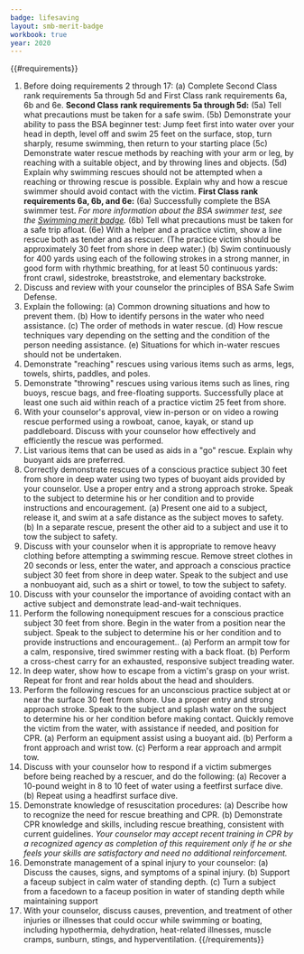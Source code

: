 ```yaml
---
badge: lifesaving
layout: smb-merit-badge
workbook: true
year: 2020
---
```


{{#requirements}}
1. Before doing requirements 2 through 17:
    (a) Complete Second Class rank requirements 5a through 5d and First Class rank requirements 6a, 6b and 6e.
        **Second Class rank requirements 5a through 5d:**
        (5a) Tell what precautions must be taken for a safe swim.
        (5b) Demonstrate your ability to pass the BSA beginner test: Jump feet first into water over your head in depth, level off and swim 25 feet on the surface, stop, turn sharply, resume swimming, then return to your starting place
        (5c) Demonstrate water rescue methods by reaching with your arm or leg, by reaching with a suitable object, and by throwing lines and objects.
        (5d) Explain why swimming rescues should not be attempted when a reaching or throwing rescue is possible. Explain why and how a rescue swimmer should avoid contact with the victim.
        **First Class rank requirements 6a, 6b, and 6e:**
        (6a) Successfully complete the BSA swimmer test.
            *For more information about the BSA swimmer test, see the [Swimming merit badge](../swimming/).*
        (6b) Tell what precautions must be taken for a safe trip afloat.
        (6e) With a helper and a practice victim, show a line rescue both as tender and as rescuer. (The practice victim should be approximately 30 feet from shore in deep water.)
    (b) Swim continuously for 400 yards using each of the following strokes in a strong manner, in good form with rhythmic breathing, for at least 50 continuous yards: front crawl, sidestroke, breaststroke, and elementary backstroke.
2. Discuss and review with your counselor the principles of BSA Safe Swim Defense.
3. Explain the following:
    (a) Common drowning situations and how to prevent them.
    (b) How to identify persons in the water who need assistance.
    (c) The order of methods in water rescue.
    (d) How rescue techniques vary depending on the setting and the condition of the person needing assistance.
    (e) Situations for which in-water rescues should not be undertaken.
4. Demonstrate "reaching" rescues using various items such as arms, legs, towels, shirts, paddles, and poles.
5. Demonstrate "throwing" rescues using various items such as lines, ring buoys, rescue bags, and free-floating supports. Successfully place at least one such aid within reach of a practice victim 25 feet from shore.
6. With your counselor's approval, view in-person or on video a rowing rescue performed using a rowboat, canoe, kayak, or stand up paddleboard. Discuss with your counselor how effectively and efficiently the rescue was performed.
7. List various items that can be used as aids in a "go" rescue. Explain why buoyant aids are preferred.
8. Correctly demonstrate rescues of a conscious practice subject 30 feet from shore in deep water using two types of buoyant aids provided by your counselor. Use a proper entry and a strong approach stroke. Speak to the subject to determine his or her condition and to provide instructions and encouragement.
    (a) Present one aid to a subject, release it, and swim at a safe distance as the subject moves to safety.
    (b) In a separate rescue, present the other aid to a subject and use it to tow the subject to safety.
9. Discuss with your counselor when it is appropriate to remove heavy clothing before attempting a swimming rescue. Remove street clothes in 20 seconds or less, enter the water, and approach a conscious practice subject 30 feet from shore in deep water. Speak to the subject and use a nonbuoyant aid, such as a shirt or towel, to tow the subject to safety.
10. Discuss with your counselor the importance of avoiding contact with an active subject and demonstrate lead-and-wait techniques.
11. Perform the following nonequipment rescues for a conscious practice subject 30 feet from shore. Begin in the water from a position near the subject. Speak to the subject to determine his or her condition and to provide instructions and encouragement..
    (a) Perform an armpit tow for a calm, responsive, tired swimmer resting with a back float.
    (b) Perform a cross-chest carry for an exhausted, responsive subject treading water.
12. In deep water, show how to escape from a victim's grasp on your wrist. Repeat for front and rear holds about the head and shoulders.
13. Perform the following rescues for an unconscious practice subject at or near the surface 30 feet from shore. Use a proper entry and strong approach stroke. Speak to the subject and splash water on the subject to determine his or her condition before making contact. Quickly remove the victim from the water, with assistance if needed, and position for CPR.
    (a) Perform an equipment assist using a buoyant aid.
    (b) Perform a front approach and wrist tow.
    (c) Perform a rear approach and armpit tow.
14. Discuss with your counselor how to respond if a victim submerges before being reached by a rescuer, and do the following:
    (a) Recover a 10-pound weight in 8 to 10 feet of water using a feetfirst surface dive.
    (b) Repeat using a headfirst surface dive.
15. Demonstrate knowledge of resuscitation procedures:
    (a) Describe how to recognize the need for rescue breathing and CPR.
    (b) Demonstrate CPR knowledge and skills, including rescue breathing, consistent with current guidelines.
        *Your counselor may accept recent training in CPR by a recognized agency as completion of this requirement only if he or she feels your skills are satisfactory and need no additional reinforcement.*
16. Demonstrate management of a spinal injury to your counselor:
    (a) Discuss the causes, signs, and symptoms of a spinal injury.
    (b) Support a faceup subject in calm water of standing depth.
    (c) Turn a subject from a facedown to a faceup position in water of standing depth while maintaining support
17. With your counselor, discuss causes, prevention, and treatment of other injuries or illnesses that could occur while swimming or boating, including hypothermia, dehydration, heat-related illnesses, muscle cramps, sunburn, stings, and hyperventilation.
{{/requirements}}
